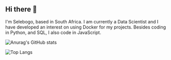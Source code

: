 ## Hi there 👋

I'm Selebogo, based in South Africa. I am currently a Data Scientist and I have developed an interest on using Docker for my projects. Besides coding in Python, and SQL, I also code in JavaScript.

![Anurag's GitHub stats](https://github-readme-stats.vercel.app/api?username=scmosoeu&show_icons=true&theme=tokyonight)

![Top Langs](https://github-readme-stats.vercel.app/api/top-langs/?username=scmosoeu&hide=Jupyter%20Notebook&theme=tokyonight)
